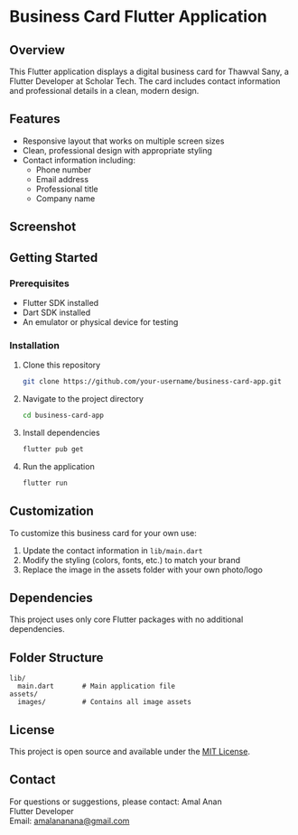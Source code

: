 # Business Card Flutter Application

## Overview
This Flutter application displays a digital business card for Thawval Sany, a Flutter Developer at Scholar Tech. The card includes contact information and professional details in a clean, modern design.

## Features
- Responsive layout that works on multiple screen sizes
- Clean, professional design with appropriate styling
- Contact information including:
  - Phone number
  - Email address
  - Professional title
  - Company name

## Screenshot

## Getting Started

### Prerequisites
- Flutter SDK installed
- Dart SDK installed
- An emulator or physical device for testing

### Installation
1. Clone this repository
   ```bash
   git clone https://github.com/your-username/business-card-app.git
   ```
2. Navigate to the project directory
   ```bash
   cd business-card-app
   ```
3. Install dependencies
   ```bash
   flutter pub get
   ```
4. Run the application
   ```bash
   flutter run
   ```

## Customization
To customize this business card for your own use:
1. Update the contact information in `lib/main.dart`
2. Modify the styling (colors, fonts, etc.) to match your brand
3. Replace the image in the assets folder with your own photo/logo

## Dependencies
This project uses only core Flutter packages with no additional dependencies.

## Folder Structure
```
lib/
  main.dart       # Main application file
assets/
  images/         # Contains all image assets
```

## License
This project is open source and available under the [MIT License](LICENSE).

## Contact
For questions or suggestions, please contact:
Amal Anan  
Flutter Developer    
Email: amalananana@gmail.com
